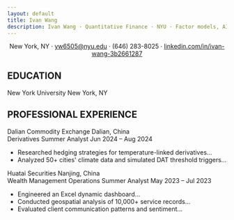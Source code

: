 ```yaml
---
layout: default
title: Ivan Wang
description: Ivan Wang · Quantitative Finance · NYU · Factor models, AI, and portfolio strategies.
---
```



<div id="signature-container"></div>


<div class="contact-info" style="text-align:center;margin-bottom:30px;">
<p>New York, NY · <a href="mailto:yw6505@nyu.edu">yw6505@nyu.edu</a> · (646) 283-8025 ·
<a href="https://linkedin.com/in/ivan-wang-3b2661287">linkedin.com/in/ivan-wang-3b2661287</a></p>
</div>


<div class="section">
<h2>EDUCATION</h2>
<div class="item">
<div class="item-header">
<span>New York University</span>
<span>New York, NY</span>
</div>
</div>
</div>


<div class="section">
<h2>PROFESSIONAL EXPERIENCE</h2>
<div class="item">
<div class="item-header">
<span>Dalian Commodity Exchange</span>
<span>Dalian, China</span>
</div>
<div class="item-header">
<span>Derivatives Summer Analyst</span>
<span>Jun 2024 – Aug 2024</span>
</div>
<div class="item-content">
<ul>
<li>Researched hedging strategies for temperature-linked derivatives…</li>
<li>Analyzed 50+ cities' climate data and simulated DAT threshold triggers…</li>
</ul>
</div>
</div>
<div class="item">
<div class="item-header">
<span>Huatai Securities</span>
<span>Nanjing, China</span>
</div>
<div class="item-header">
<span>Wealth Management Operations Summer Analyst</span>
<span>May 2023 – Jul 2023</span>
</div>
<div class="item-content">
<ul>
<li>Engineered an Excel dynamic dashboard…</li>
<li>Conducted geospatial analysis of 10,000+ service records…</li>
<li>Evaluated client communication patterns and sentiment…</li>
</ul>
</div>
</div>
</div>


<script>
let noiseOffset = 0, isHovering = false, stockData = [];
function setup(){
let canvas = createCanvas(600, 100); canvas.parent('signature-container');
canvas.mouseOver(()=>isHovering=true); canvas.mouseOut(()=>{isHovering=false; redraw();});
textSize(36); strokeWeight(1); for (let i=0;i<20;i++) stockData.push(random(50,150));
}
</script>
